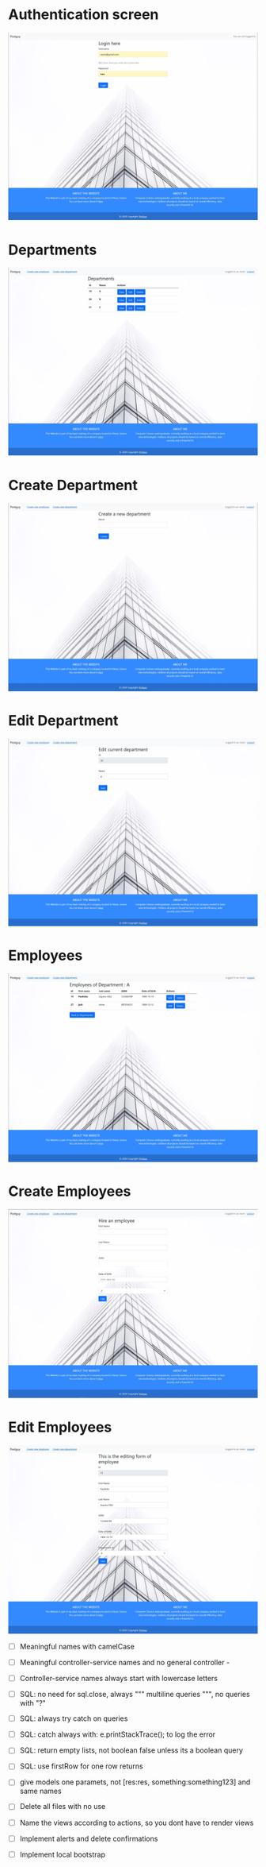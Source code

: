 # Authentication screen


![GitHub Logo](/images/Login.jpg)


# Departments

![GitHub Logo](/images/Departments.jpg)


# Create Department

![GitHub Logo](/images/CreateDepartment.jpg)


# Edit Department

![GitHub Logo](/images/EditDepartment.jpg)


# Employees

![GitHub Logo](/images/Employees.jpg)



# Create Employees

![GitHub Logo](/images/CreateEmployee.jpg)



# Edit Employees

![GitHub Logo](/images/EditEmployee.jpg)


* [ ] Meaningful names with camelCase
* [ ] Meaningful controller-service names and no general controller - 
* [ ] Controller-service names always start with lowercase letters
* [ ] SQL: no need for sql.close, always """ multiline queries """, no queries with "?"
* [ ] SQL: always try catch on queries
* [ ] SQL: catch always with: e.printStackTrace(); to log the error
* [ ] SQL: return empty lists, not boolean false unless its a boolean query 
* [ ] SQL: use firstRow for one row returns
* [ ] give models one paramets, not [res:res, something:something123] and same names
* [ ] Delete all files with no use
* [ ] Name the views according to actions, so you dont have to render views
* [ ] Implement alerts and delete confirmations
* [ ] Implement local bootstrap




